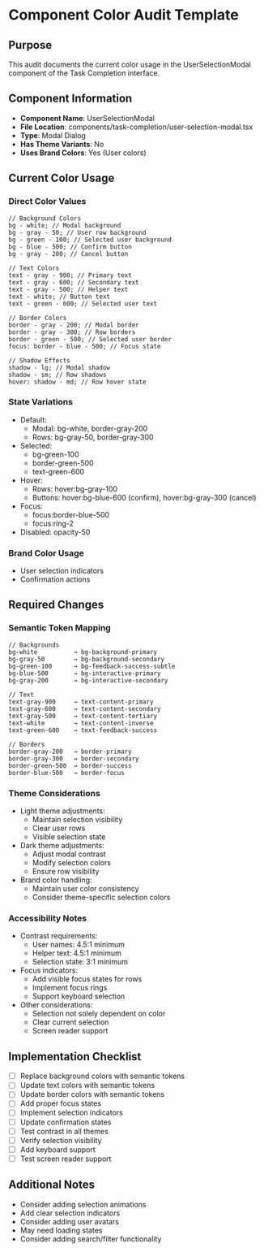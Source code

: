 # Component Color Audit Template

## Purpose

This audit documents the current color usage in the UserSelectionModal component of the Task Completion interface.

## Component Information

- **Component Name**: UserSelectionModal
- **File Location**: components/task-completion/user-selection-modal.tsx
- **Type**: Modal Dialog
- **Has Theme Variants**: No
- **Uses Brand Colors**: Yes (User colors)

## Current Color Usage

### Direct Color Values

```tsx
// Background Colors
bg - white; // Modal background
bg - gray - 50; // User row background
bg - green - 100; // Selected user background
bg - blue - 500; // Confirm button
bg - gray - 200; // Cancel button

// Text Colors
text - gray - 900; // Primary text
text - gray - 600; // Secondary text
text - gray - 500; // Helper text
text - white; // Button text
text - green - 600; // Selected user text

// Border Colors
border - gray - 200; // Modal border
border - gray - 300; // Row borders
border - green - 500; // Selected user border
focus: border - blue - 500; // Focus state

// Shadow Effects
shadow - lg; // Modal shadow
shadow - sm; // Row shadows
hover: shadow - md; // Row hover state
```

### State Variations

- Default:
  - Modal: bg-white, border-gray-200
  - Rows: bg-gray-50, border-gray-300
- Selected:
  - bg-green-100
  - border-green-500
  - text-green-600
- Hover:
  - Rows: hover:bg-gray-100
  - Buttons: hover:bg-blue-600 (confirm), hover:bg-gray-300 (cancel)
- Focus:
  - focus:border-blue-500
  - focus:ring-2
- Disabled: opacity-50

### Brand Color Usage

- User selection indicators
- Confirmation actions

## Required Changes

### Semantic Token Mapping

```tsx
// Backgrounds
bg-white          → bg-background-primary
bg-gray-50        → bg-background-secondary
bg-green-100      → bg-feedback-success-subtle
bg-blue-500       → bg-interactive-primary
bg-gray-200       → bg-interactive-secondary

// Text
text-gray-900     → text-content-primary
text-gray-600     → text-content-secondary
text-gray-500     → text-content-tertiary
text-white        → text-content-inverse
text-green-600    → text-feedback-success

// Borders
border-gray-200   → border-primary
border-gray-300   → border-secondary
border-green-500  → border-success
border-blue-500   → border-focus
```

### Theme Considerations

- Light theme adjustments:
  - Maintain selection visibility
  - Clear user rows
  - Visible selection state
- Dark theme adjustments:
  - Adjust modal contrast
  - Modify selection colors
  - Ensure row visibility
- Brand color handling:
  - Maintain user color consistency
  - Consider theme-specific selection colors

### Accessibility Notes

- Contrast requirements:
  - User names: 4.5:1 minimum
  - Helper text: 4.5:1 minimum
  - Selection state: 3:1 minimum
- Focus indicators:
  - Add visible focus states for rows
  - Implement focus rings
  - Support keyboard selection
- Other considerations:
  - Selection not solely dependent on color
  - Clear current selection
  - Screen reader support

## Implementation Checklist

- [ ] Replace background colors with semantic tokens
- [ ] Update text colors with semantic tokens
- [ ] Update border colors with semantic tokens
- [ ] Add proper focus states
- [ ] Implement selection indicators
- [ ] Update confirmation states
- [ ] Test contrast in all themes
- [ ] Verify selection visibility
- [ ] Add keyboard support
- [ ] Test screen reader support

## Additional Notes

- Consider adding selection animations
- Add clear selection indicators
- Consider adding user avatars
- May need loading states
- Consider adding search/filter functionality
